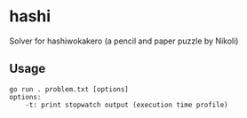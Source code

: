# hashi
Solver for hashiwokakero (a pencil and paper puzzle by Nikoli)

## Usage
```
go run . problem.txt [options]
options:
    -t: print stopwatch output (execution time profile)
```